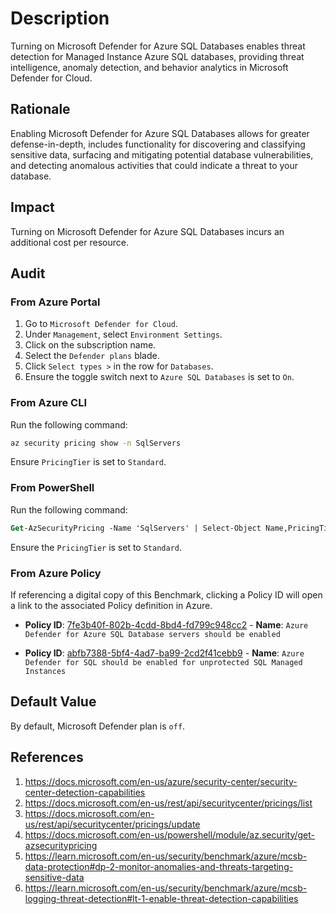 # Description

Turning on Microsoft Defender for Azure SQL Databases enables threat detection for Managed Instance Azure SQL databases, providing threat intelligence, anomaly detection, and behavior analytics in Microsoft Defender for Cloud.

## Rationale

Enabling Microsoft Defender for Azure SQL Databases allows for greater defense-in-depth, includes functionality for discovering and classifying sensitive data, surfacing and mitigating potential database vulnerabilities, and detecting anomalous activities that could indicate a threat to your database.

## Impact

Turning on Microsoft Defender for Azure SQL Databases incurs an additional cost per resource.

## Audit

### From Azure Portal

1. Go to `Microsoft Defender for Cloud`.
2. Under `Management`, select `Environment Settings`.
3. Click on the subscription name.
4. Select the `Defender plans` blade.
5. Click `Select types >` in the row for `Databases`.
6. Ensure the toggle switch next to `Azure SQL Databases` is set to `On`.

### From Azure CLI

Run the following command:

```sh
az security pricing show -n SqlServers
```

Ensure `PricingTier` is set to `Standard`.

### From PowerShell

Run the following command:

```ps
Get-AzSecurityPricing -Name 'SqlServers' | Select-Object Name,PricingTier
```

Ensure the `PricingTier` is set to `Standard`.

### From Azure Policy

If referencing a digital copy of this Benchmark, clicking a Policy ID will open a link to the associated Policy definition in Azure.

- **Policy ID**: [7fe3b40f-802b-4cdd-8bd4-fd799c948cc2](https://portal.azure.com/#view/Microsoft_Azure_Policy/PolicyDetailBlade/definitionId/%2Fproviders%2FMicrosoft.Authorization%2FpolicyDefinitions%2F7fe3b40f-802b-4cdd-8bd4-fd799c948cc2) - **Name**: `Azure Defender for Azure SQL Database servers should be enabled`

- **Policy ID**: [abfb7388-5bf4-4ad7-ba99-2cd2f41cebb9](https://portal.azure.com/#view/Microsoft_Azure_Policy/PolicyDetailBlade/definitionId/%2Fproviders%2FMicrosoft.Authorization%2FpolicyDefinitions%2Fabfb7388-5bf4-4ad7-ba99-2cd2f41cebb9) - **Name**: `Azure Defender for SQL should be enabled for unprotected SQL Managed Instances`

## Default Value

By default, Microsoft Defender plan is `off`.

## References

1. <https://docs.microsoft.com/en-us/azure/security-center/security-center-detection-capabilities>
2. <https://docs.microsoft.com/en-us/rest/api/securitycenter/pricings/list>
3. <https://docs.microsoft.com/en-us/rest/api/securitycenter/pricings/update>
4. <https://docs.microsoft.com/en-us/powershell/module/az.security/get-azsecuritypricing>
5. <https://learn.microsoft.com/en-us/security/benchmark/azure/mcsb-data-protection#dp-2-monitor-anomalies-and-threats-targeting-sensitive-data>
6. <https://learn.microsoft.com/en-us/security/benchmark/azure/mcsb-logging-threat-detection#lt-1-enable-threat-detection-capabilities>
